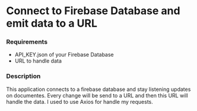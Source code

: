 # Connect to Firebase Database and emit data to a URL

### Requirements
* API_KEY.json of your Firebase Database
* URL to handle data

### Description
This application connects to a firebase database and stay listening updates on documentes. Every change will be send to a URL and then this URL will handle the data.
I used to use Axios for handle my requests.
